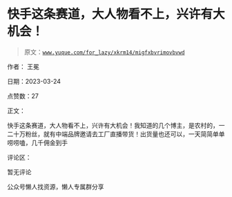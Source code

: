 # 快手这条赛道，大人物看不上，兴许有大机会！

> 原文：[`www.yuque.com/for_lazy/xkrm14/migfxbvrimovbvwd`](https://www.yuque.com/for_lazy/xkrm14/migfxbvrimovbvwd)



作者： 王冕



日期：2023-03-24



点赞数：27



正文：



快手这条赛道，大人物看不上，兴许有大机会！我知道的几个博主，是农村的，一二十万粉丝，就有中端品牌邀请去工厂直播带货！出货量也还可以，一天简简单单唠唠嗑，几千佣金到手



评论区：



暂无评论



公众号懒人找资源，懒人专属群分享

